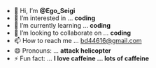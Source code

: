 - 👋 Hi, I’m **@Ego_Seigi**
- 👀 I’m interested in ... **coding**
- 🌱 I’m currently learning ... **coding**
- 💞️ I’m looking to collaborate on ... **coding**
- 📫 How to reach me ... bd44616@gmail.com
- 😄 Pronouns: ... **attack helicopter**
- ⚡ Fun fact: ... **I love caffeine ... lots of caffeine**

<!---
Ego-Seigi/Ego-Seigi is a ✨ special ✨ repository because its `README.md` (this file) appears on your GitHub profile.
You can click the Preview link to take a look at your changes.
--->
